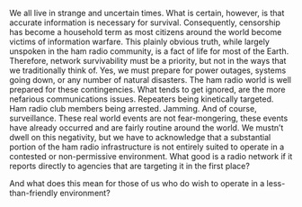 We all live in strange and uncertain times. What is certain, however, is that accurate information is necessary
for survival. Consequently, censorship has become a household term as most citizens around the world
become victims of information warfare. This plainly obvious truth, while largely unspoken in the ham radio
community, is a fact of life for most of the Earth.
Therefore, network survivability must be a priority, but not in the ways that we traditionally think of. Yes, we
must prepare for power outages, systems going down, or any number of natural disasters. The ham radio
world is well prepared for these contingencies. What tends to get ignored, are the more nefarious communications
issues. Repeaters being kinetically targeted. Ham radio club members being arrested. Jamming. And
of course, surveillance. These real world events are not fear-mongering, these events have already occurred
and are fairly routine around the world. We mustn’t dwell on this negativity, but we have to acknowledge
that a substantial portion of the ham radio infrastructure is not entirely suited to operate in a contested or
non-permissive environment. What good is a radio network if it reports directly to agencies that are targeting
it in the first place?

And what does this mean for those of us who do wish to operate in a less-than-friendly environment?